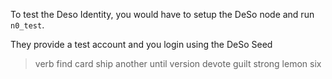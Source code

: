 To test the Deso Identity, you would have to setup the DeSo node and run `n0_test`.

They provide a test account and you login using the DeSo Seed
> verb find card ship another until version devote guilt strong lemon six